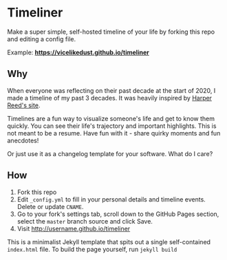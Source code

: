 # Timeliner

Make a super simple, self-hosted timeline of your life by forking this repo and editing a config file.

Example: **https://vicelikedust.github.io/timeliner**

## Why

When everyone was reflecting on their past decade at the start of 2020, I made a timeline of my past 3 decades. It was heavily inspired by [Harper Reed's site](https://harperreed.com).

Timelines are a fun way to visualize someone's life and get to know them quickly. You can see their life's trajectory and important highlights. This is not meant to be a resume. Have fun with it - share quirky moments and fun anecdotes!

Or just use it as a changelog template for your software. What do I care?

## How

1. Fork this repo
2. Edit `_config.yml` to fill in your personal details and timeline events. Delete or update `CNAME`.
3. Go to your fork's settings tab, scroll down to the GitHub Pages section, select the `master` branch source and click Save.
4. Visit http://username.github.io/timeliner

This is a minimalist Jekyll template that spits out a single self-contained `index.html` file. To build the page yourself, run `jekyll build`
